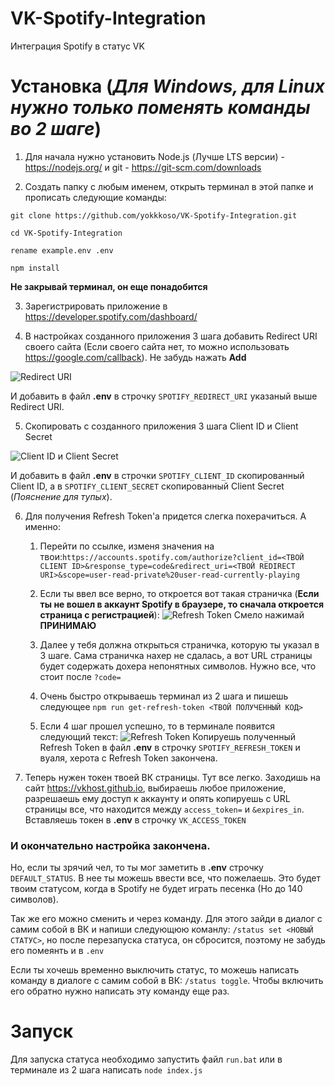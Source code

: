 # VK-Spotify-Integration
Интеграция Spotify в статус VK

# Установка (*Для Windows, для Linux нужно только поменять команды во 2 шаге*)
1. Для начала нужно установить Node.js (Лучше LTS версии) - https://nodejs.org/ и git - https://git-scm.com/downloads

2. Создать папку с любым именем, открыть терминал в этой папке и прописать следующие команды:

`git clone https://github.com/yokkkoso/VK-Spotify-Integration.git`

`cd VK-Spotify-Integration`

`rename example.env .env`

`npm install`

**Не закрывай терминал, он еще понадобится**

3. Зарегистрировать приложение в https://developer.spotify.com/dashboard/

4. В настройках созданного приложения 3 шага добавить Redirect URI своего сайта (Если своего сайта нет, то можно использовать https://google.com/callback). Не забудь нажать **Add**

![Redirect URI](https://sun9-14.userapi.com/impg/zkTtLoG34lbtHCIcz19FbO-9x4PhUo11gj_vPw/tbs2BqoEmCA.jpg?size=1918x979&quality=96&proxy=1&sign=b1d6262b8e41684fb7aa68e12d4e1332&type=album)

И добавить в файл **.env** в строчку `SPOTIFY_REDIRECT_URI` указаный выше Redirect URI.

5. Скопировать с созданного приложения 3 шага Client ID и Client Secret

![Client ID и Client Secret](https://sun9-24.userapi.com/impg/9ieDXq8SzaXMVV2mQ5_DxvczfEBNarv71mSwgQ/W5o7wto4pQ4.jpg?size=1918x979&quality=96&proxy=1&sign=230a35f52c57a0f82c9a8051bee021eb&type=album)

И добавить в файл **.env** в строчки `SPOTIFY_CLIENT_ID` скопированный Client ID, а в `SPOTIFY_CLIENT_SECRET` скопированный Client Secret (*Пояснение для тупых*).

6. Для получения Refresh Token'а придется слегка похерачиться. А именно:
    1. Перейти по ссылке, изменя значения на твои:`https://accounts.spotify.com/authorize?client_id=<ТВОЙ CLIENT ID>&response_type=code&redirect_uri=<ТВОЙ REDIRECT URI>&scope=user-read-private%20user-read-currently-playing`
    2. Если ты ввел все верно, то откроется вот такая страничка (**Если ты не вошел в аккаунт Spotify в браузере, то сначала откроется страница с регистрацией**):
    ![Refresh Token ](https://sun9-56.userapi.com/impg/YeTrzqCRaTTJVRRu3uwDhF8v-n4xCmg6nrx5Jw/HP9CgiIgjBw.jpg?size=1918x979&quality=96&proxy=1&sign=9d4eb0996013dc14e049f48057214363&type=album)
       Смело нажимай **ПРИНИМАЮ**
       
    3. Далее у тебя должна открыться страничка, которую ты указал в 3 шаге. Сама страничка нахер не сдалась, а вот URL страницы будет содержать дохера непонятных символов. Нужно все, что стоит после `?code=`
    4. Очень быстро открываешь терминал из 2 шага и пишешь следующее `npm run get-refresh-token <ТВОЙ ПОЛУЧЕННЫЙ КОД>`
    5. Если 4 шаг прошел успешно, то в терминале появится следующий текст:
    ![Refresh Token](https://sun9-4.userapi.com/impg/KEQwuWeZvDEPGxnamsWa2-HdFcSfDx4lqfTS8w/elaM0yBkoGg.jpg?size=1159x124&quality=96&proxy=1&sign=42355920320008451220218b2ec1e740&type=album)
    Копируешь полученный Refresh Token в файл **.env** в строчку `SPOTIFY_REFRESH_TOKEN` и вуаля, херота с Refresh Token закончена.


7. Теперь нужен токен твоей ВК страницы. Тут все легко. Заходишь на сайт https://vkhost.github.io, выбираешь любое приложение, разрешаешь ему доступ к аккаунту и опять копируешь с URL страницы все, что находится между `access_token=` и `&expires_in`. Вставляешь токен в **.env** в строчку `VK_ACCESS_TOKEN`

### И окончательно настройка закончена.
Но, если ты зрячий чел, то ты мог заметить в **.env** строчку `DEFAULT_STATUS`. В нее ты можешь ввести все, что пожелаешь. Это будет твоим статусом, когда в Spotify не будет играть песенка (Но до 140 символов). 

Так же его можно сменить и через команду. Для этого зайди в диалог с самим собой в ВК и напиши следующюю команлу: `/status set <НОВЫЙ СТАТУС>`, но после перезапуска статуса, он сбросится, поэтому не забудь его помеянть и в `.env`

Если ты хочешь временно выключить статус, то можешь написать команду в диалоге с самим собой в ВК: `/status toggle`. Чтобы включить его обратно нужно написать эту команду еще раз.

# Запуск
Для запуска статуса необходимо запустить файл `run.bat` или в терминале из 2 шага написать `node index.js`
